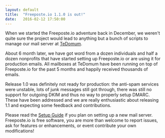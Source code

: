 ```yaml
---
layout: default
title:  "Freeposte.io 1.1.0 is out!"
date:   2016-02-12 17:50:00
---
```

When we started the Freeposte.io adventure back in December, we weren't quite
sure the project would lead to anything but a bunch of scripts to manage our
mail server at [TeDomum](https://tedomum.net).

About 6 month later, we have got word from a dozen individuals and half a
dozen nonprofits that have started setting up Freeposte.io or are using it
for production emails. All mailboxes at TeDomum have been running on top
of Freeposte.io for the past 5 months and happily received thousands of emails.

Release 1.0 was definitely not ready for production: the anti-spam services
were unstable, lots of junk messages still got through, there was still no
support for outgoing DKIM and thus no way to properly setup DMARC. These
have been addressed and we are really enthusiastic about releasing 1.1 and
expecting some feedback and contributions.

Please read the [Setup Guide](https://github.com/kaiyou/freeposte.io/wiki/Setup-Guide)
if you plan on setting up a new mail server. Freeposte.io is free software,
you are more than welcome to report issues, ask for features or enhancements,
or event contribute your own modifications!
